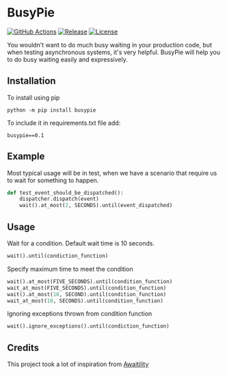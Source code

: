 # BusyPie
[![GitHub Actions](https://github.com/rockem/busypie/workflows/Build%20and%20Test/badge.svg)](https://github.com/rockem/busypie/actions)
[![Release](https://img.shields.io/github/release/rockem/busypie.svg)](https://github.com/rockem/busypie/releases/0.0.3)
[![License](http://img.shields.io/:license-apache2.0-blue.svg)](https://github.com/rockem/busypie/blob/master/LICENSE)

You wouldn't want to do much busy waiting in your production code, 
but when testing asynchronous systems, it's very helpful. 
BusyPie will help you to do busy waiting easily and expressively. 

## Installation
To install using pip 
```shell script
python -m pip install busypie
```
To include it in requirements.txt file add: 
```text
busypie==0.1
```

## Example
Most typical usage will be in test, when we have a scenario 
that require us to wait for something to happen.
```python
def test_event_should_be_dispatched():
    dispatcher.dispatch(event)
    wait().at_most(2, SECONDS).until(event_dispatched)
```

## Usage
Wait for a condition. Default wait time is 10 seconds.
```python
wait().until(condiction_function)
```
Specify maximum time to meet the condition 
```python
wait().at_most(FIVE_SECONDS).until(condition_function)
wait_at_most(FIVE_SECONDS).until(condition_function)
wait().at_most(10, SECOND).until(condition_function)
wait_at_most(10, SECONDS).until(condition_function)    
```
Ignoring exceptions thrown from condition function
```python
wait().ignore_exceptions().until(condiction_function)
```

## Credits
This project took a lot of inspiration from [Awaitility](https://github.com/awaitility/awaitility)